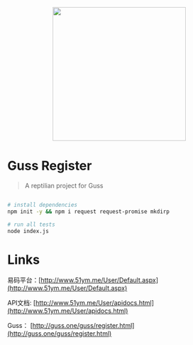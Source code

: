 <p align="center">
  <a href="https://nodejs.org/">
    <img
      src="https://timgsa.baidu.com/timg?image&quality=80&size=b9999_10000&sec=1529439780859&di=1db070b748d4b29473d26d10f5b2377d&imgtype=jpg&src=http%3A%2F%2Fimg4.imgtn.bdimg.com%2Fit%2Fu%3D4160246659%2C3402333304%26fm%3D214%26gp%3D0.jpg"
      width="300"
      height="300"
    />
  </a>
</p>

# Guss Register

> A reptilian project for Guss 

``` bash

# install dependencies
npm init -y && npm i request request-promise mkdirp

# run all tests
node index.js

```

# Links

易码平台：[http://www.51ym.me/User/Default.aspx](http://www.51ym.me/User/Default.aspx)

API文档: [http://www.51ym.me/User/apidocs.html](http://www.51ym.me/User/apidocs.html)

Guss： [http://guss.one/guss/register.html](http://guss.one/guss/register.html)